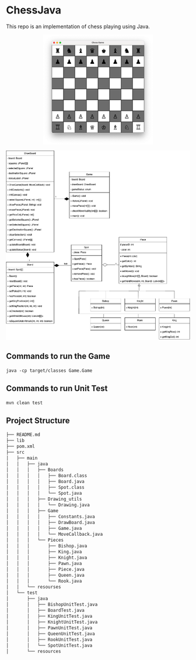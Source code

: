 # ChessJava
This repo is an implementation of chess playing using Java.

<p align="center">
  <img src="https://github.com/yangfei4/ChessJava/blob/main/visuals/chess_board.jpg" width="300">
</p>

<p align="center">
  <img src="https://github.com/yangfei4/ChessJava/blob/main/visuals/UML.png" width="800">
</p>

## Commands to run the Game
```
java -cp target/classes Game.Game 
```

## Commands to run Unit Test
```
mvn clean test
```

## Project Structure
```
├── README.md
├── lib
├── pom.xml
├── src
│   ├── main
│   │   ├── java
│   │   │   ├── Boards
│   │   │   │   ├── Board.class
│   │   │   │   ├── Board.java
│   │   │   │   ├── Spot.class
│   │   │   │   └── Spot.java
│   │   │   ├── Drawing_utils
│   │   │   │   └── Drawing.java
│   │   │   ├── Game
│   │   │   │   ├── Constants.java
│   │   │   │   ├── DrawBoard.java
│   │   │   │   ├── Game.java
│   │   │   │   └── MoveCallback.java
│   │   │   └── Pieces
│   │   │       ├── Bishop.java
│   │   │       ├── King.java
│   │   │       ├── Knight.java
│   │   │       ├── Pawn.java
│   │   │       ├── Piece.java
│   │   │       ├── Queen.java
│   │   │       └── Rook.java
│   │   └── resourses
│   └── test
│       ├── java
│       │   ├── BishopUnitTest.java
│       │   ├── BoardTest.java
│       │   ├── KingUnitTest.java
│       │   ├── KnightUnitTest.java
│       │   ├── PawnUnitTest.java
│       │   ├── QueenUnitTest.java
│       │   ├── RookUnitTest.java
│       │   └── SpotUnitTest.java
│       └── resources
```